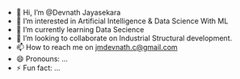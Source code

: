 - 👋 Hi, I’m @Devnath Jayasekara
- 👀 I’m interested in Artificial Intelligence & Data Science With ML
- 🌱 I’m currently learning Data Secience
- 💞️ I’m looking to collaborate on Industrial Structural development.
- 📫 How to reach me on jmdevnath.c@gmail.com
- 😄 Pronouns: ...
- ⚡ Fun fact: ...

<!---
Devnath03/Devnath03 is a ✨ special ✨ repository because its `README.md` (this file) appears on your GitHub profile.
You can click the Preview link to take a look at your changes.
--->
